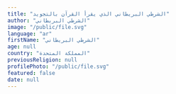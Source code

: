 ```yaml
---
title: "الشرطي البريطاني الذي يقرأ القرآن بالتجويد"
author: "الشرطي البريطاني"
image: "/public/file.svg"
language: "ar"
firstName: "الشرطي البريطاني"
age: null
country: "المملكة المتحدة"
previousReligion: null
profilePhoto: "/public/file.svg"
featured: false
date: null
---
```


